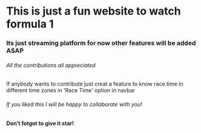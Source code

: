 <h1>This is just a fun website to watch formula 1</h1>

<h3>Its just streaming platform for now other features will be added ASAP</h3>

<h6>All the contributions all appreciated</h6>
<p>If anybody wants to contribute just creat a feature to know race time in different time zones in 'Race Time' option in navbar</p>

<h6>If you liked this I will be happy to collaborate with you!</h6>
<b>Don't fotgot to give it star!</p>
